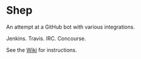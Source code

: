 # Shep
An attempt at a GitHub bot with various integrations.  

 Jenkins.  Travis. IRC. Concourse.

 See the [Wiki](https://github.com/PI-Victor/shep/wiki) for instructions.
